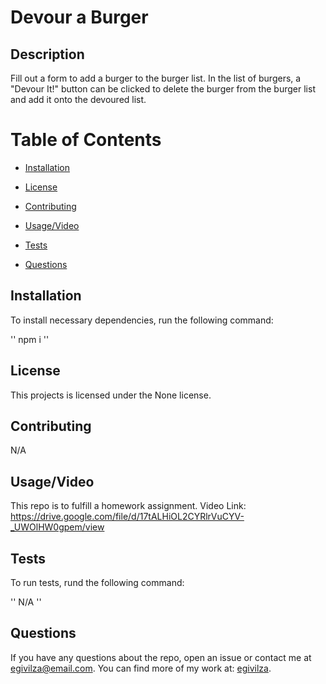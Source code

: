 # Devour a Burger

## Description

Fill out a form to add a burger to the burger list. In the list of burgers, a "Devour It!" button can be clicked to delete the burger from the burger list and add it onto the devoured list.

# Table of Contents

* [Installation](#installation)

* [License](#license)

* [Contributing](contributing)

* [Usage/Video](#usage)

* [Tests](#tests)

* [Questions](#questions)

## Installation

To install necessary dependencies, run the following command:

''
npm i
''

## License

This projects is licensed under the None license.

## Contributing

N/A

## Usage/Video

This repo is to fulfill a homework assignment.
Video Link: https://drive.google.com/file/d/17tALHiOL2CYRlrVuCYV-_UWOlHW0gpem/view

## Tests

To run tests, rund the following command:

''
N/A
''

## Questions

If you have any questions about the repo, open an issue or contact me at egivilza@email.com.
You can find more of my work at: [egivilza](https://github.com/egivilza).

